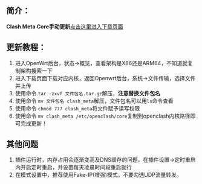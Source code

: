 ## 简介：

**Clash Meta Core手动更新**[点击这里进入下载页面](https://github.com/vernesong/OpenClash/tree/core/dev/meta)

## 更新教程：
1. 进入OpenWrt后台，状态->概览，查看架构是X86还是ARM64，不知道就复制架构搜索一下
2. 进入下载页面下载对应内核，返回Openwrt后台，系统->文件传输，选择文件并上传
3. 使用命令 `tar -zxvf 文件包名.tar.gz`解压，**注意替换文件包名**
4. 使用命令 `mv 文件包名 clash_meta`解压，文件包名可以用`ls`命令查看
5. 使用命令 `chmod 777 clash_meta`将文件赋予读写权限
6. 使用命令 `mv clash_meta /etc/openclash/core`复制到openclash内核路径即可完成更新！

## 其他问题
1. 插件运行时，内存占用会逐渐变高及DNS缓存的问题，在插件设置->定时重启 内开启定时重启，并设置每天凌晨时间段重启就行
2. 在模式设置中，推荐使用Fake-IP(增强)模式，不要勾选UDP流量转发。